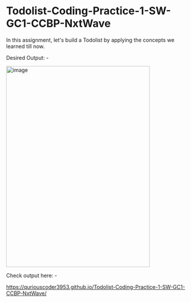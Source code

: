 # Todolist-Coding-Practice-1-SW-GC1-CCBP-NxtWave

In this assignment, let's build a Todolist by applying the concepts we learned till now.

Desired Output: -




<img width="387" height="542" alt="image" src="https://github.com/user-attachments/assets/181088c9-fc31-4ce7-ac1d-7fc30163d0a0" />






Check output here: -

https://quriouscoder3953.github.io/Todolist-Coding-Practice-1-SW-GC1-CCBP-NxtWave/

